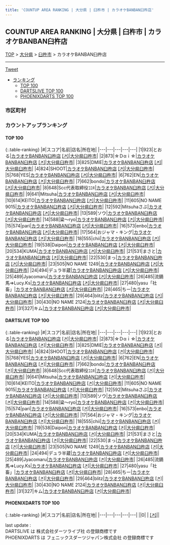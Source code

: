 ```yaml
---
title: 'COUNTUP AREA RANKING | 大分県 | 臼杵市 | カラオケBANBAN臼杵店'
---
```

## COUNTUP AREA RANKING | 大分県 | 臼杵市 | カラオケBANBAN臼杵店

[TOP](/darts/rank/) > [大分県](/darts/rank/大分県/) > [臼杵市](/darts/rank/大分県/臼杵市/) > カラオケBANBAN臼杵店

___

<a href="https://twitter.com/share?ref_src=twsrc%5Etfw" data-text="COUNTUP AREA RANKING | 大分県臼杵市カラオケBANBAN臼杵店" class="twitter-share-button" data-hashtags="DARTSLIVE,PHOENIXDARTS,darts,ダーツ" data-show-count="false">Tweet</a>

* [ランキング](#カウントアップランキング)
    * [TOP 100](#top-100)
    * [DARTSLIVE TOP 100](#dartslive-top-100)
    * [PHOENIXDARTS TOP 100](#phoenixdarts-top-100)

### 市区町村

<ul>

</ul>

### カウントアップランキング

#### TOP 100



{:.table-ranking}
|#|スコア|名前|店名|所在地|
|---|---|---|---|---|
|1|923|<span class="rank-name-dl">とおる</span>|<a href="/darts/rank/shops/b0951a203fd2b2190d9b047a20a7ba1e.html">カラオケBANBAN臼杵店</a> <a href="https://search.dartslive.com/jp/shop/b0951a203fd2b2190d9b047a20a7ba1e">[↗]</a>|<a href="/darts/rank/大分県/臼杵市">大分県臼杵市</a>|
|2|873|<span class="rank-name-dl">☆Ｄαｉ☆</span>|<a href="/darts/rank/shops/b0951a203fd2b2190d9b047a20a7ba1e.html">カラオケBANBAN臼杵店</a> <a href="https://search.dartslive.com/jp/shop/b0951a203fd2b2190d9b047a20a7ba1e">[↗]</a>|<a href="/darts/rank/大分県/臼杵市">大分県臼杵市</a>|
|3|825|<span class="rank-name-dl">DMIE</span>|<a href="/darts/rank/shops/b0951a203fd2b2190d9b047a20a7ba1e.html">カラオケBANBAN臼杵店</a> <a href="https://search.dartslive.com/jp/shop/b0951a203fd2b2190d9b047a20a7ba1e">[↗]</a>|<a href="/darts/rank/大分県/臼杵市">大分県臼杵市</a>|
|4|824|<span class="rank-name-dl">SHOOT</span>|<a href="/darts/rank/shops/b0951a203fd2b2190d9b047a20a7ba1e.html">カラオケBANBAN臼杵店</a> <a href="https://search.dartslive.com/jp/shop/b0951a203fd2b2190d9b047a20a7ba1e">[↗]</a>|<a href="/darts/rank/大分県/臼杵市">大分県臼杵市</a>|
|5|768|<span class="rank-name-dl">YES</span>|<a href="/darts/rank/shops/b0951a203fd2b2190d9b047a20a7ba1e.html">カラオケBANBAN臼杵店</a> <a href="https://search.dartslive.com/jp/shop/b0951a203fd2b2190d9b047a20a7ba1e">[↗]</a>|<a href="/darts/rank/大分県/臼杵市">大分県臼杵市</a>|
|6|762|<span class="rank-name-dl">EN</span>|<a href="/darts/rank/shops/b0951a203fd2b2190d9b047a20a7ba1e.html">カラオケBANBAN臼杵店</a> <a href="https://search.dartslive.com/jp/shop/b0951a203fd2b2190d9b047a20a7ba1e">[↗]</a>|<a href="/darts/rank/大分県/臼杵市">大分県臼杵市</a>|
|7|662|<span class="rank-name-dl">bondo</span>|<a href="/darts/rank/shops/b0951a203fd2b2190d9b047a20a7ba1e.html">カラオケBANBAN臼杵店</a> <a href="https://search.dartslive.com/jp/shop/b0951a203fd2b2190d9b047a20a7ba1e">[↗]</a>|<a href="/darts/rank/大分県/臼杵市">大分県臼杵市</a>|
|8|648|<span class="rank-name-dl">Scc代表取締役ｺﾕｷ</span>|<a href="/darts/rank/shops/b0951a203fd2b2190d9b047a20a7ba1e.html">カラオケBANBAN臼杵店</a> <a href="https://search.dartslive.com/jp/shop/b0951a203fd2b2190d9b047a20a7ba1e">[↗]</a>|<a href="/darts/rank/大分県/臼杵市">大分県臼杵市</a>|
|9|641|<span class="rank-name-dl">Mitsuha</span>|<a href="/darts/rank/shops/b0951a203fd2b2190d9b047a20a7ba1e.html">カラオケBANBAN臼杵店</a> <a href="https://search.dartslive.com/jp/shop/b0951a203fd2b2190d9b047a20a7ba1e">[↗]</a>|<a href="/darts/rank/大分県/臼杵市">大分県臼杵市</a>|
|10|614|<span class="rank-name-dl">KEITO</span>|<a href="/darts/rank/shops/b0951a203fd2b2190d9b047a20a7ba1e.html">カラオケBANBAN臼杵店</a> <a href="https://search.dartslive.com/jp/shop/b0951a203fd2b2190d9b047a20a7ba1e">[↗]</a>|<a href="/darts/rank/大分県/臼杵市">大分県臼杵市</a>|
|11|605|<span class="rank-name-dl">NO NAME 9015</span>|<a href="/darts/rank/shops/b0951a203fd2b2190d9b047a20a7ba1e.html">カラオケBANBAN臼杵店</a> <a href="https://search.dartslive.com/jp/shop/b0951a203fd2b2190d9b047a20a7ba1e">[↗]</a>|<a href="/darts/rank/大分県/臼杵市">大分県臼杵市</a>|
|12|592|<span class="rank-name-dl">Mitsuhaさぶ</span>|<a href="/darts/rank/shops/b0951a203fd2b2190d9b047a20a7ba1e.html">カラオケBANBAN臼杵店</a> <a href="https://search.dartslive.com/jp/shop/b0951a203fd2b2190d9b047a20a7ba1e">[↗]</a>|<a href="/darts/rank/大分県/臼杵市">大分県臼杵市</a>|
|13|589|<span class="rank-name-dl">ソウ</span>|<a href="/darts/rank/shops/b0951a203fd2b2190d9b047a20a7ba1e.html">カラオケBANBAN臼杵店</a> <a href="https://search.dartslive.com/jp/shop/b0951a203fd2b2190d9b047a20a7ba1e">[↗]</a>|<a href="/darts/rank/大分県/臼杵市">大分県臼杵市</a>|
|14|588|<span class="rank-name-dl">粱～ryo</span>|<a href="/darts/rank/shops/b0951a203fd2b2190d9b047a20a7ba1e.html">カラオケBANBAN臼杵店</a> <a href="https://search.dartslive.com/jp/shop/b0951a203fd2b2190d9b047a20a7ba1e">[↗]</a>|<a href="/darts/rank/大分県/臼杵市">大分県臼杵市</a>|
|15|574|<span class="rank-name-dl">pari</span>|<a href="/darts/rank/shops/b0951a203fd2b2190d9b047a20a7ba1e.html">カラオケBANBAN臼杵店</a> <a href="https://search.dartslive.com/jp/shop/b0951a203fd2b2190d9b047a20a7ba1e">[↗]</a>|<a href="/darts/rank/大分県/臼杵市">大分県臼杵市</a>|
|16|573|<span class="rank-name-dl">enbo</span>|<a href="/darts/rank/shops/b0951a203fd2b2190d9b047a20a7ba1e.html">カラオケBANBAN臼杵店</a> <a href="https://search.dartslive.com/jp/shop/b0951a203fd2b2190d9b047a20a7ba1e">[↗]</a>|<a href="/darts/rank/大分県/臼杵市">大分県臼杵市</a>|
|17|564|<span class="rank-name-dl">おジャマ・キング</span>|<a href="/darts/rank/shops/b0951a203fd2b2190d9b047a20a7ba1e.html">カラオケBANBAN臼杵店</a> <a href="https://search.dartslive.com/jp/shop/b0951a203fd2b2190d9b047a20a7ba1e">[↗]</a>|<a href="/darts/rank/大分県/臼杵市">大分県臼杵市</a>|
|18|555|<span class="rank-name-dl">chii</span>|<a href="/darts/rank/shops/b0951a203fd2b2190d9b047a20a7ba1e.html">カラオケBANBAN臼杵店</a> <a href="https://search.dartslive.com/jp/shop/b0951a203fd2b2190d9b047a20a7ba1e">[↗]</a>|<a href="/darts/rank/大分県/臼杵市">大分県臼杵市</a>|
|19|538|<span class="rank-name-dl">Daipon</span>|<a href="/darts/rank/shops/b0951a203fd2b2190d9b047a20a7ba1e.html">カラオケBANBAN臼杵店</a> <a href="https://search.dartslive.com/jp/shop/b0951a203fd2b2190d9b047a20a7ba1e">[↗]</a>|<a href="/darts/rank/大分県/臼杵市">大分県臼杵市</a>|
|20|534|<span class="rank-name-dl">KUMA</span>|<a href="/darts/rank/shops/b0951a203fd2b2190d9b047a20a7ba1e.html">カラオケBANBAN臼杵店</a> <a href="https://search.dartslive.com/jp/shop/b0951a203fd2b2190d9b047a20a7ba1e">[↗]</a>|<a href="/darts/rank/大分県/臼杵市">大分県臼杵市</a>|
|21|531|<span class="rank-name-dl">まさと</span>|<a href="/darts/rank/shops/b0951a203fd2b2190d9b047a20a7ba1e.html">カラオケBANBAN臼杵店</a> <a href="https://search.dartslive.com/jp/shop/b0951a203fd2b2190d9b047a20a7ba1e">[↗]</a>|<a href="/darts/rank/大分県/臼杵市">大分県臼杵市</a>|
|22|530|<span class="rank-name-dl">まっ</span>|<a href="/darts/rank/shops/b0951a203fd2b2190d9b047a20a7ba1e.html">カラオケBANBAN臼杵店</a> <a href="https://search.dartslive.com/jp/shop/b0951a203fd2b2190d9b047a20a7ba1e">[↗]</a>|<a href="/darts/rank/大分県/臼杵市">大分県臼杵市</a>|
|23|505|<span class="rank-name-dl">NO NAME 1249</span>|<a href="/darts/rank/shops/b0951a203fd2b2190d9b047a20a7ba1e.html">カラオケBANBAN臼杵店</a> <a href="https://search.dartslive.com/jp/shop/b0951a203fd2b2190d9b047a20a7ba1e">[↗]</a>|<a href="/darts/rank/大分県/臼杵市">大分県臼杵市</a>|
|24|494|<span class="rank-name-dl">デュラ半蔵</span>|<a href="/darts/rank/shops/b0951a203fd2b2190d9b047a20a7ba1e.html">カラオケBANBAN臼杵店</a> <a href="https://search.dartslive.com/jp/shop/b0951a203fd2b2190d9b047a20a7ba1e">[↗]</a>|<a href="/darts/rank/大分県/臼杵市">大分県臼杵市</a>|
|25|489|<span class="rank-name-dl">Jyacomaru</span>|<a href="/darts/rank/shops/b0951a203fd2b2190d9b047a20a7ba1e.html">カラオケBANBAN臼杵店</a> <a href="https://search.dartslive.com/jp/shop/b0951a203fd2b2190d9b047a20a7ba1e">[↗]</a>|<a href="/darts/rank/大分県/臼杵市">大分県臼杵市</a>|
|26|485|<span class="rank-name-dl">流鏑馬⇒Lucy.Ks</span>|<a href="/darts/rank/shops/b0951a203fd2b2190d9b047a20a7ba1e.html">カラオケBANBAN臼杵店</a> <a href="https://search.dartslive.com/jp/shop/b0951a203fd2b2190d9b047a20a7ba1e">[↗]</a>|<a href="/darts/rank/大分県/臼杵市">大分県臼杵市</a>|
|27|480|<span class="rank-name-dl">yasu「社畜」</span>|<a href="/darts/rank/shops/b0951a203fd2b2190d9b047a20a7ba1e.html">カラオケBANBAN臼杵店</a> <a href="https://search.dartslive.com/jp/shop/b0951a203fd2b2190d9b047a20a7ba1e">[↗]</a>|<a href="/darts/rank/大分県/臼杵市">大分県臼杵市</a>|
|28|465|<span class="rank-name-dl">ちー</span>|<a href="/darts/rank/shops/b0951a203fd2b2190d9b047a20a7ba1e.html">カラオケBANBAN臼杵店</a> <a href="https://search.dartslive.com/jp/shop/b0951a203fd2b2190d9b047a20a7ba1e">[↗]</a>|<a href="/darts/rank/大分県/臼杵市">大分県臼杵市</a>|
|29|464|<span class="rank-name-dl">blitz</span>|<a href="/darts/rank/shops/b0951a203fd2b2190d9b047a20a7ba1e.html">カラオケBANBAN臼杵店</a> <a href="https://search.dartslive.com/jp/shop/b0951a203fd2b2190d9b047a20a7ba1e">[↗]</a>|<a href="/darts/rank/大分県/臼杵市">大分県臼杵市</a>|
|30|430|<span class="rank-name-dl">NO NAME 2124</span>|<a href="/darts/rank/shops/b0951a203fd2b2190d9b047a20a7ba1e.html">カラオケBANBAN臼杵店</a> <a href="https://search.dartslive.com/jp/shop/b0951a203fd2b2190d9b047a20a7ba1e">[↗]</a>|<a href="/darts/rank/大分県/臼杵市">大分県臼杵市</a>|
|31|327|<span class="rank-name-dl">キム</span>|<a href="/darts/rank/shops/b0951a203fd2b2190d9b047a20a7ba1e.html">カラオケBANBAN臼杵店</a> <a href="https://search.dartslive.com/jp/shop/b0951a203fd2b2190d9b047a20a7ba1e">[↗]</a>|<a href="/darts/rank/大分県/臼杵市">大分県臼杵市</a>|


#### DARTSLIVE TOP 100



{:.table-ranking}
|#|スコア|名前|店名|所在地|
|---|---|---|---|---|
|1|923|<span class="rank-name-dl">とおる</span>|<a href="/darts/rank/shops/b0951a203fd2b2190d9b047a20a7ba1e.html">カラオケBANBAN臼杵店</a> <a href="https://search.dartslive.com/jp/shop/b0951a203fd2b2190d9b047a20a7ba1e">[↗]</a>|<a href="/darts/rank/大分県/臼杵市">大分県臼杵市</a>|
|2|873|<span class="rank-name-dl">☆Ｄαｉ☆</span>|<a href="/darts/rank/shops/b0951a203fd2b2190d9b047a20a7ba1e.html">カラオケBANBAN臼杵店</a> <a href="https://search.dartslive.com/jp/shop/b0951a203fd2b2190d9b047a20a7ba1e">[↗]</a>|<a href="/darts/rank/大分県/臼杵市">大分県臼杵市</a>|
|3|825|<span class="rank-name-dl">DMIE</span>|<a href="/darts/rank/shops/b0951a203fd2b2190d9b047a20a7ba1e.html">カラオケBANBAN臼杵店</a> <a href="https://search.dartslive.com/jp/shop/b0951a203fd2b2190d9b047a20a7ba1e">[↗]</a>|<a href="/darts/rank/大分県/臼杵市">大分県臼杵市</a>|
|4|824|<span class="rank-name-dl">SHOOT</span>|<a href="/darts/rank/shops/b0951a203fd2b2190d9b047a20a7ba1e.html">カラオケBANBAN臼杵店</a> <a href="https://search.dartslive.com/jp/shop/b0951a203fd2b2190d9b047a20a7ba1e">[↗]</a>|<a href="/darts/rank/大分県/臼杵市">大分県臼杵市</a>|
|5|768|<span class="rank-name-dl">YES</span>|<a href="/darts/rank/shops/b0951a203fd2b2190d9b047a20a7ba1e.html">カラオケBANBAN臼杵店</a> <a href="https://search.dartslive.com/jp/shop/b0951a203fd2b2190d9b047a20a7ba1e">[↗]</a>|<a href="/darts/rank/大分県/臼杵市">大分県臼杵市</a>|
|6|762|<span class="rank-name-dl">EN</span>|<a href="/darts/rank/shops/b0951a203fd2b2190d9b047a20a7ba1e.html">カラオケBANBAN臼杵店</a> <a href="https://search.dartslive.com/jp/shop/b0951a203fd2b2190d9b047a20a7ba1e">[↗]</a>|<a href="/darts/rank/大分県/臼杵市">大分県臼杵市</a>|
|7|662|<span class="rank-name-dl">bondo</span>|<a href="/darts/rank/shops/b0951a203fd2b2190d9b047a20a7ba1e.html">カラオケBANBAN臼杵店</a> <a href="https://search.dartslive.com/jp/shop/b0951a203fd2b2190d9b047a20a7ba1e">[↗]</a>|<a href="/darts/rank/大分県/臼杵市">大分県臼杵市</a>|
|8|648|<span class="rank-name-dl">Scc代表取締役ｺﾕｷ</span>|<a href="/darts/rank/shops/b0951a203fd2b2190d9b047a20a7ba1e.html">カラオケBANBAN臼杵店</a> <a href="https://search.dartslive.com/jp/shop/b0951a203fd2b2190d9b047a20a7ba1e">[↗]</a>|<a href="/darts/rank/大分県/臼杵市">大分県臼杵市</a>|
|9|641|<span class="rank-name-dl">Mitsuha</span>|<a href="/darts/rank/shops/b0951a203fd2b2190d9b047a20a7ba1e.html">カラオケBANBAN臼杵店</a> <a href="https://search.dartslive.com/jp/shop/b0951a203fd2b2190d9b047a20a7ba1e">[↗]</a>|<a href="/darts/rank/大分県/臼杵市">大分県臼杵市</a>|
|10|614|<span class="rank-name-dl">KEITO</span>|<a href="/darts/rank/shops/b0951a203fd2b2190d9b047a20a7ba1e.html">カラオケBANBAN臼杵店</a> <a href="https://search.dartslive.com/jp/shop/b0951a203fd2b2190d9b047a20a7ba1e">[↗]</a>|<a href="/darts/rank/大分県/臼杵市">大分県臼杵市</a>|
|11|605|<span class="rank-name-dl">NO NAME 9015</span>|<a href="/darts/rank/shops/b0951a203fd2b2190d9b047a20a7ba1e.html">カラオケBANBAN臼杵店</a> <a href="https://search.dartslive.com/jp/shop/b0951a203fd2b2190d9b047a20a7ba1e">[↗]</a>|<a href="/darts/rank/大分県/臼杵市">大分県臼杵市</a>|
|12|592|<span class="rank-name-dl">Mitsuhaさぶ</span>|<a href="/darts/rank/shops/b0951a203fd2b2190d9b047a20a7ba1e.html">カラオケBANBAN臼杵店</a> <a href="https://search.dartslive.com/jp/shop/b0951a203fd2b2190d9b047a20a7ba1e">[↗]</a>|<a href="/darts/rank/大分県/臼杵市">大分県臼杵市</a>|
|13|589|<span class="rank-name-dl">ソウ</span>|<a href="/darts/rank/shops/b0951a203fd2b2190d9b047a20a7ba1e.html">カラオケBANBAN臼杵店</a> <a href="https://search.dartslive.com/jp/shop/b0951a203fd2b2190d9b047a20a7ba1e">[↗]</a>|<a href="/darts/rank/大分県/臼杵市">大分県臼杵市</a>|
|14|588|<span class="rank-name-dl">粱～ryo</span>|<a href="/darts/rank/shops/b0951a203fd2b2190d9b047a20a7ba1e.html">カラオケBANBAN臼杵店</a> <a href="https://search.dartslive.com/jp/shop/b0951a203fd2b2190d9b047a20a7ba1e">[↗]</a>|<a href="/darts/rank/大分県/臼杵市">大分県臼杵市</a>|
|15|574|<span class="rank-name-dl">pari</span>|<a href="/darts/rank/shops/b0951a203fd2b2190d9b047a20a7ba1e.html">カラオケBANBAN臼杵店</a> <a href="https://search.dartslive.com/jp/shop/b0951a203fd2b2190d9b047a20a7ba1e">[↗]</a>|<a href="/darts/rank/大分県/臼杵市">大分県臼杵市</a>|
|16|573|<span class="rank-name-dl">enbo</span>|<a href="/darts/rank/shops/b0951a203fd2b2190d9b047a20a7ba1e.html">カラオケBANBAN臼杵店</a> <a href="https://search.dartslive.com/jp/shop/b0951a203fd2b2190d9b047a20a7ba1e">[↗]</a>|<a href="/darts/rank/大分県/臼杵市">大分県臼杵市</a>|
|17|564|<span class="rank-name-dl">おジャマ・キング</span>|<a href="/darts/rank/shops/b0951a203fd2b2190d9b047a20a7ba1e.html">カラオケBANBAN臼杵店</a> <a href="https://search.dartslive.com/jp/shop/b0951a203fd2b2190d9b047a20a7ba1e">[↗]</a>|<a href="/darts/rank/大分県/臼杵市">大分県臼杵市</a>|
|18|555|<span class="rank-name-dl">chii</span>|<a href="/darts/rank/shops/b0951a203fd2b2190d9b047a20a7ba1e.html">カラオケBANBAN臼杵店</a> <a href="https://search.dartslive.com/jp/shop/b0951a203fd2b2190d9b047a20a7ba1e">[↗]</a>|<a href="/darts/rank/大分県/臼杵市">大分県臼杵市</a>|
|19|538|<span class="rank-name-dl">Daipon</span>|<a href="/darts/rank/shops/b0951a203fd2b2190d9b047a20a7ba1e.html">カラオケBANBAN臼杵店</a> <a href="https://search.dartslive.com/jp/shop/b0951a203fd2b2190d9b047a20a7ba1e">[↗]</a>|<a href="/darts/rank/大分県/臼杵市">大分県臼杵市</a>|
|20|534|<span class="rank-name-dl">KUMA</span>|<a href="/darts/rank/shops/b0951a203fd2b2190d9b047a20a7ba1e.html">カラオケBANBAN臼杵店</a> <a href="https://search.dartslive.com/jp/shop/b0951a203fd2b2190d9b047a20a7ba1e">[↗]</a>|<a href="/darts/rank/大分県/臼杵市">大分県臼杵市</a>|
|21|531|<span class="rank-name-dl">まさと</span>|<a href="/darts/rank/shops/b0951a203fd2b2190d9b047a20a7ba1e.html">カラオケBANBAN臼杵店</a> <a href="https://search.dartslive.com/jp/shop/b0951a203fd2b2190d9b047a20a7ba1e">[↗]</a>|<a href="/darts/rank/大分県/臼杵市">大分県臼杵市</a>|
|22|530|<span class="rank-name-dl">まっ</span>|<a href="/darts/rank/shops/b0951a203fd2b2190d9b047a20a7ba1e.html">カラオケBANBAN臼杵店</a> <a href="https://search.dartslive.com/jp/shop/b0951a203fd2b2190d9b047a20a7ba1e">[↗]</a>|<a href="/darts/rank/大分県/臼杵市">大分県臼杵市</a>|
|23|505|<span class="rank-name-dl">NO NAME 1249</span>|<a href="/darts/rank/shops/b0951a203fd2b2190d9b047a20a7ba1e.html">カラオケBANBAN臼杵店</a> <a href="https://search.dartslive.com/jp/shop/b0951a203fd2b2190d9b047a20a7ba1e">[↗]</a>|<a href="/darts/rank/大分県/臼杵市">大分県臼杵市</a>|
|24|494|<span class="rank-name-dl">デュラ半蔵</span>|<a href="/darts/rank/shops/b0951a203fd2b2190d9b047a20a7ba1e.html">カラオケBANBAN臼杵店</a> <a href="https://search.dartslive.com/jp/shop/b0951a203fd2b2190d9b047a20a7ba1e">[↗]</a>|<a href="/darts/rank/大分県/臼杵市">大分県臼杵市</a>|
|25|489|<span class="rank-name-dl">Jyacomaru</span>|<a href="/darts/rank/shops/b0951a203fd2b2190d9b047a20a7ba1e.html">カラオケBANBAN臼杵店</a> <a href="https://search.dartslive.com/jp/shop/b0951a203fd2b2190d9b047a20a7ba1e">[↗]</a>|<a href="/darts/rank/大分県/臼杵市">大分県臼杵市</a>|
|26|485|<span class="rank-name-dl">流鏑馬⇒Lucy.Ks</span>|<a href="/darts/rank/shops/b0951a203fd2b2190d9b047a20a7ba1e.html">カラオケBANBAN臼杵店</a> <a href="https://search.dartslive.com/jp/shop/b0951a203fd2b2190d9b047a20a7ba1e">[↗]</a>|<a href="/darts/rank/大分県/臼杵市">大分県臼杵市</a>|
|27|480|<span class="rank-name-dl">yasu「社畜」</span>|<a href="/darts/rank/shops/b0951a203fd2b2190d9b047a20a7ba1e.html">カラオケBANBAN臼杵店</a> <a href="https://search.dartslive.com/jp/shop/b0951a203fd2b2190d9b047a20a7ba1e">[↗]</a>|<a href="/darts/rank/大分県/臼杵市">大分県臼杵市</a>|
|28|465|<span class="rank-name-dl">ちー</span>|<a href="/darts/rank/shops/b0951a203fd2b2190d9b047a20a7ba1e.html">カラオケBANBAN臼杵店</a> <a href="https://search.dartslive.com/jp/shop/b0951a203fd2b2190d9b047a20a7ba1e">[↗]</a>|<a href="/darts/rank/大分県/臼杵市">大分県臼杵市</a>|
|29|464|<span class="rank-name-dl">blitz</span>|<a href="/darts/rank/shops/b0951a203fd2b2190d9b047a20a7ba1e.html">カラオケBANBAN臼杵店</a> <a href="https://search.dartslive.com/jp/shop/b0951a203fd2b2190d9b047a20a7ba1e">[↗]</a>|<a href="/darts/rank/大分県/臼杵市">大分県臼杵市</a>|
|30|430|<span class="rank-name-dl">NO NAME 2124</span>|<a href="/darts/rank/shops/b0951a203fd2b2190d9b047a20a7ba1e.html">カラオケBANBAN臼杵店</a> <a href="https://search.dartslive.com/jp/shop/b0951a203fd2b2190d9b047a20a7ba1e">[↗]</a>|<a href="/darts/rank/大分県/臼杵市">大分県臼杵市</a>|
|31|327|<span class="rank-name-dl">キム</span>|<a href="/darts/rank/shops/b0951a203fd2b2190d9b047a20a7ba1e.html">カラオケBANBAN臼杵店</a> <a href="https://search.dartslive.com/jp/shop/b0951a203fd2b2190d9b047a20a7ba1e">[↗]</a>|<a href="/darts/rank/大分県/臼杵市">大分県臼杵市</a>|


#### PHOENIXDARTS TOP 100



{:.table-ranking}
|#|スコア|名前|店名|所在地|
|---|---|---|---|---|
||0|<span class="rank-name-dl"> </span>|<a href="/darts/rank/shops/.html"></a> <a href="">[↗]</a>|<a href="/darts/rank//"></a>|


<div class="footer border-top border-gray-light mt-5 pt-3 text-right text-gray">
    last update : <span style="font-weight: italic" id="foot_last_modified"></span><br />
    DARTSLIVE は 株式会社ダーツライブ社 の登録商標です<br />
    PHOENIXDARTS は フェニックスダーツジャパン株式会社 の登録商標です<br />
</div>

<script src="https://cdnjs.cloudflare.com/ajax/libs/jquery.tablesorter/2.31.3/js/jquery.tablesorter.min.js" integrity="sha512-qzgd5cYSZcosqpzpn7zF2ZId8f/8CHmFKZ8j7mU4OUXTNRd5g+ZHBPsgKEwoqxCtdQvExE5LprwwPAgoicguNg==" crossorigin="anonymous" referrerpolicy="no-referrer"></script>
<link rel="stylesheet" href="https://cdnjs.cloudflare.com/ajax/libs/jquery.tablesorter/2.31.3/css/theme.default.min.css" integrity="sha512-wghhOJkjQX0Lh3NSWvNKeZ0ZpNn+SPVXX1Qyc9OCaogADktxrBiBdKGDoqVUOyhStvMBmJQ8ZdMHiR3wuEq8+w==" crossorigin="anonymous" referrerpolicy="no-referrer" />
<script>
$(function() {
    $(".table-ranking").tablesorter({sortList:[[0, 0]]});
    $("#foot_last_modified").text(formatDate(new Date(document.lastModified), 'yyyy-MM-dd HH:mm:ss'));
});
</script>

<script async src="https://platform.twitter.com/widgets.js" charset="utf-8"></script>